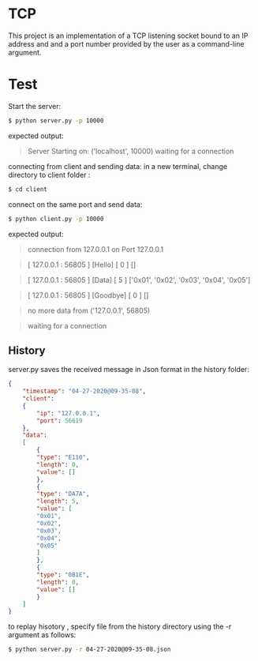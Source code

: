 # TCP 

This project is an implementation of a TCP listening socket bound to an IP address and and a port number provided by the user as a command-line argument.

# Test

Start the server:
```sh
$ python server.py -p 10000
```
expected output:
>Server Starting on:  ('localhost', 10000)
waiting for a connection

connecting from client and sending data:
in a new terminal, change directory to client folder :
```sh
$ cd client
```
connect on the same port and send data:
```sh
$ python client.py -p 10000
```
expected output:
>connection from  127.0.0.1 on Port  127.0.0.1

>[ 127.0.0.1 : 56805 ] [Hello]  [ 0 ]  []

>[ 127.0.0.1 : 56805 ] [Data]  [ 5 ]  ['0x01', '0x02', '0x03', '0x04', '0x05']

>[ 127.0.0.1 : 56805 ] [Goodbye]  [ 0 ]  []

>no more data from ('127.0.0.1', 56805)

>waiting for a connection



## History

server.py saves the received message in Json format in the history folder:

```json
{
    "timestamp": "04-27-2020@09-35-08",
    "client": 
    {
        "ip": "127.0.0.1",
        "port": 56619
    },
    "data": 
    [
        {
        "type": "E110",
        "length": 0,
        "value": []
        },
        {
        "type": "DA7A",
        "length": 5,
        "value": [
        "0x01",
        "0x02",
        "0x03",
        "0x04",
        "0x05"
        ]
        },
        {
        "type": "0B1E",
        "length": 0,
        "value": []
        }
    ]
}
```
to replay hisotory , specify file from the history directory using the -r argument as follows:
```sh
$ python server.py -r 04-27-2020@09-35-08.json
```
